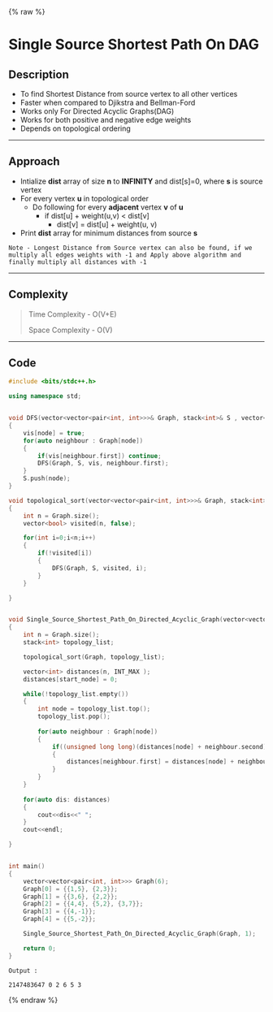 {% raw %}

# Single Source Shortest Path On DAG

## Description
- To find Shortest Distance from source vertex to all other vertices
- Faster when compared to Djikstra and Bellman-Ford
- Works only For Directed Acyclic Graphs(DAG)
- Works for both positive and negative edge weights
- Depends on topological ordering

----

## Approach
- Intialize **dist** array of size **n** to **INFINITY** and dist[s]=0, where **s** is source vertex
- For every vertex **u** in topological order
    - Do following for every **adjacent** vertex **v** of **u**
      - if dist[u] + weight(u,v) < dist[v]
        - dist[v] = dist[u] + weight(u, v)
- Print **dist** array for minimum distances from source **s**

```
Note - Longest Distance from Source vertex can also be found, if we multiply all edges weights with -1 and Apply above algorithm and finally multiply all distances with -1
```
----

## Complexity

> Time Complexity - O(V+E)
>
> Space Complexity - O(V)

----

## Code

```cpp
#include <bits/stdc++.h>

using namespace std;


void DFS(vector<vector<pair<int, int>>>& Graph, stack<int>& S , vector<bool>& vis, int node)
{
    vis[node] = true;
    for(auto neighbour : Graph[node])
    {
        if(vis[neighbour.first]) continue;
        DFS(Graph, S, vis, neighbour.first);
    }
    S.push(node);
}

void topological_sort(vector<vector<pair<int, int>>>& Graph, stack<int>& S )
{
    int n = Graph.size();
    vector<bool> visited(n, false);

    for(int i=0;i<n;i++)
    {
        if(!visited[i])
        {
            DFS(Graph, S, visited, i);
        }
    }

}


void Single_Source_Shortest_Path_On_Directed_Acyclic_Graph(vector<vector<pair<int, int>>>& Graph, int start_node)
{
    int n = Graph.size();
    stack<int> topology_list;

    topological_sort(Graph, topology_list);

    vector<int> distances(n, INT_MAX );
    distances[start_node] = 0;

    while(!topology_list.empty())
    {
        int node = topology_list.top();
        topology_list.pop();
        
        for(auto neighbour : Graph[node])
        {
            if((unsigned long long)(distances[node] + neighbour.second) < distances[neighbour.first])
            {
                distances[neighbour.first] = distances[node] + neighbour.second;
            }
        }
    }
    
    for(auto dis: distances)
    {
        cout<<dis<<" ";
    }
    cout<<endl;

}


int main()
{
    vector<vector<pair<int, int>>> Graph(6);
    Graph[0] = {{1,5}, {2,3}};
    Graph[1] = {{3,6}, {2,2}};
    Graph[2] = {{4,4}, {5,2}, {3,7}};
    Graph[3] = {{4,-1}};
    Graph[4] = {{5,-2}};

    Single_Source_Shortest_Path_On_Directed_Acyclic_Graph(Graph, 1);

    return 0;
}
```

```
Output : 

2147483647 0 2 6 5 3
```

{% endraw %}